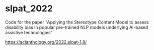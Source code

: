 # slpat_2022
Code for the paper "Applying the Stereotype Content Model to assess disability bias in popular pre-trained NLP models underlying AI-based assistive technologies"

https://aclanthology.org/2022.slpat-1.8/

